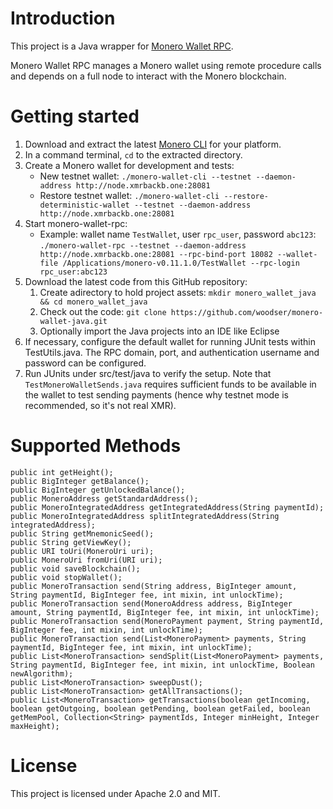 # Introduction

This project is a Java wrapper for [Monero Wallet RPC](https://getmonero.org/resources/developer-guides/wallet-rpc.html).

Monero Wallet RPC manages a Monero wallet using remote procedure calls and depends on a full node to interact with the Monero blockchain.

# Getting started

1. Download and extract the latest [Monero CLI](https://getmonero.org/downloads/) for your platform.
2. In a command terminal, `cd` to the extracted directory.
3. Create a Monero wallet for development and tests:
	- New testnet wallet: `./monero-wallet-cli --testnet --daemon-address http://node.xmrbackb.one:28081`
	- Restore testnet wallet: `./monero-wallet-cli --restore-deterministic-wallet --testnet --daemon-address http://node.xmrbackb.one:28081`
4. Start monero-wallet-rpc:
	- Example: wallet name `TestWallet`, user `rpc_user`, password `abc123`: `./monero-wallet-rpc --testnet --daemon-address http://node.xmrbackb.one:28081 --rpc-bind-port 18082 --wallet-file /Applications/monero-v0.11.1.0/TestWallet --rpc-login rpc_user:abc123`
5. Download the latest code from this GitHub repository:
	1. Create adirectory to hold project assets: `mkdir monero_wallet_java && cd monero_wallet_java`
	2. Check out the code: `git clone https://github.com/woodser/monero-wallet-java.git`
	3. Optionally import the Java projects into an IDE like Eclipse
6. If necessary, configure the default wallet for running JUnit tests within TestUtils.java.  The RPC domain, port, and authentication username and password can be configured.
7. Run JUnits under src/test/java to verify the setup.  Note that `TestMoneroWalletSends.java` requires sufficient funds to be available in the wallet to test sending payments (hence why testnet mode is recommended, so it's not real XMR).

# Supported Methods

```
public int getHeight();
public BigInteger getBalance();
public BigInteger getUnlockedBalance();
public MoneroAddress getStandardAddress();
public MoneroIntegratedAddress getIntegratedAddress(String paymentId);
public MoneroIntegratedAddress splitIntegratedAddress(String integratedAddress);
public String getMnemonicSeed();
public String getViewKey();
public URI toUri(MoneroUri uri);
public MoneroUri fromUri(URI uri);
public void saveBlockchain();
public void stopWallet();
public MoneroTransaction send(String address, BigInteger amount, String paymentId, BigInteger fee, int mixin, int unlockTime);
public MoneroTransaction send(MoneroAddress address, BigInteger amount, String paymentId, BigInteger fee, int mixin, int unlockTime);
public MoneroTransaction send(MoneroPayment payment, String paymentId, BigInteger fee, int mixin, int unlockTime);
public MoneroTransaction send(List<MoneroPayment> payments, String paymentId, BigInteger fee, int mixin, int unlockTime);
public List<MoneroTransaction> sendSplit(List<MoneroPayment> payments, String paymentId, BigInteger fee, int mixin, int unlockTime, Boolean newAlgorithm);
public List<MoneroTransaction> sweepDust();
public List<MoneroTransaction> getAllTransactions();
public List<MoneroTransaction> getTransactions(boolean getIncoming, boolean getOutgoing, boolean getPending, boolean getFailed, boolean getMemPool, Collection<String> paymentIds, Integer minHeight, Integer maxHeight);
```

# License

This project is licensed under Apache 2.0 and MIT.
